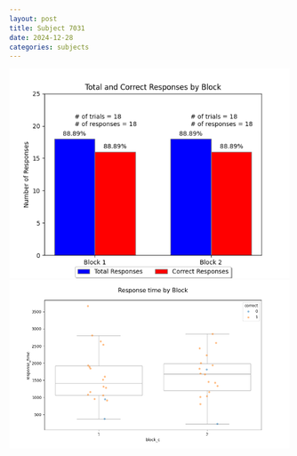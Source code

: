 ```yaml
---
layout: post
title: Subject 7031
date: 2024-12-28
categories: subjects
---
```


![](data/7031/run-10/7031_ATS_responses.png)
![](data/7031/run-10/7031_ATS_rt.png)
